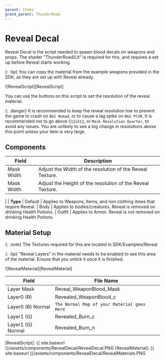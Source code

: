```yaml
---
parent: Items
grand_parent: ThunderRoad
---
```

# Reveal Decal

Reveal Decal is the script needed to spawn blood decals on weapons and props. The shader "ThunderRoad/Lit" is required for this, and requires a set up before Reveal starts working.

{: .tip}
You can copy the material from the example weapons provided in the SDK, as they are set up with Reveal already.
 

![RevealScript][RevealScript]

You can use the buttons on this script to set the resolution of the reveal material.

{: .danger}
It is recommended to keep the reveal resolution low to prevent the game to crash on `B&S Nomad`, or to cause a lag spike on `B&S PCVR`. It is recommended not to go above `512x512`, or `Mask Resolution Quarter`, to avoid any issues. You are unlikely to see a big change in resolutions above this point unless your item is very large. 


## Components

| Field                       | Description
| ---                         | ---
| Mask Width                  | Adjust the Width of the resolution of the Reveal Texture.
| Mask Width                  | Adjust the Height of the resolution of the Reveal Texture.
|
| **Type**
| Default                     | Applies to Weapons, Items, and non clothing itmes that require Reveal.
| Body                        | Applies to bodies/creatures. Reveal is removed on drinking Health Potions.
| Outfit                      | Applies to Armor. Reveal is not removed on drinking Health Potions.


## Material Setup

{: .note}
The Textures required for this are located in SDK/Examples/Reveal


{: .tip}
"Reveal Layers" in the material needs to be enabled to see this area of the material. Ensure that you untick it once it is finished.


![RevealMaterial][RevealMaterial]

| Field                       | File Name
| ---                         | ---
| Layer Mask                  | Reveal_WeaponBlood_Mask
| Layer0 (R)                  | Revealed_WeaponBlood_c
| Layer0 (R) Normal           | `The Normal Map of your Material goes Here`
| Layer1 (G)                  | Revealed_Burn_c
| Layer1 (G) Normal           | Revealed_Burn_n

[RevealScript]: {{ site.baseurl }}/assets/components/RevealDecal/RevealDecal.PNG
[RevealMaterial]: {{ site.baseurl }}/assets/components/RevealDecal/RevealMaterials.PNG